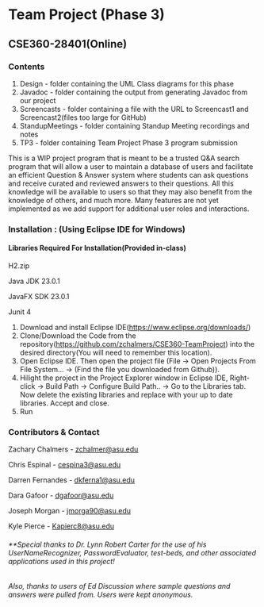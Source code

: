 # Team Project (Phase 3)

## CSE360-28401(Online)



### Contents

1. Design            - folder containing the UML Class diagrams for this phase
2. Javadoc           - folder containing the output from generating Javadoc from our project
3. Screencasts       - folder containing a file with the URL to Screencast1 and Screencast2(files too large for GitHub)
4. StandupMeetings   - folder containing Standup Meeting recordings and notes   
5. TP3               - folder containing Team Project Phase 3 program submission



This is a WIP project program that is meant to be a trusted Q&A search program that will allow a user to maintain a database of users and facilitate an efficient Question & Answer system where students can ask questions and receive curated and reviewed answers to their questions. All this knowledge will be available to users so that they may also benefit from the knowledge of others, and much more. Many features are not yet implemented as we add support for additional user roles and interactions. 





### Installation : (Using Eclipse IDE for Windows)
#### Libraries Required For Installation(Provided in-class)

H2.zip

Java JDK 23.0.1

JavaFX SDK 23.0.1

Junit 4


1. Download and install Eclipse IDE(https://www.eclipse.org/downloads/)
2. Clone/Download the Code from the repository(https://github.com/zchalmers/CSE360-TeamProject) into the desired directory(You will need to remember this location).
3. Open Eclipse IDE. Then open the project file (File -> Open Projects From File System... -> (Find the file you downloaded from Github)).
4. Hilight the project in the Project Explorer window in Eclipse IDE, Right-click -> Build Path -> Configure Build Path.. -> Go to the Libraries tab. Now delete the existing libraries and replace with your up to date libraries. Accept and close.
5. Run




### Contributors & Contact

Zachary Chalmers - zchalmer@asu.edu

Chris Espinal  - cespina3@asu.edu

Darren Fernandes - dkferna1@asu.edu

Dara Gafoor - dgafoor@asu.edu

Joseph Morgan - jmorga90@asu.edu

Kyle Pierce - Kapierc8@asu.edu




###### **Special thanks to Dr. Lynn Robert Carter for the use of his UserNameRecognizer, PasswordEvaluator, test-beds, and other associated applications used in this project!
###### Also, thanks to users of Ed Discussion where sample questions and answers were pulled from. Users were kept anonymous.

